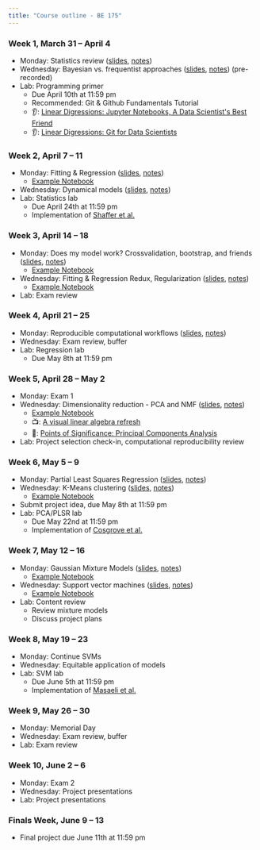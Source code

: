 ```yaml
---
title: "Course outline - BE 175"
---
```


### Week 1, March 31 – April 4

- Monday: Statistics review ([slides](../lectures/lecture1.html), [notes](../notes/lecture1.html))
- Wednesday: Bayesian vs. frequentist approaches ([slides](../lectures/bayesian.html), [notes](../notes/bayesian.html)) (pre-recorded)
- Lab: Programming primer
  - Due April 10th at 11:59 pm
  - Recommended: Git & Github Fundamentals Tutorial
  - 👂: [Linear Digressions: Jupyter Notebooks, A Data Scientist's Best Friend](https://lineardigressions.com/episodes/2017/8/20/jupyter-notebooks-a-data-scientists-best-friend)
  - 👂: [Linear Digressions: Git for Data Scientists](https://lineardigressions.com/episodes/2018/6/3/git-for-data-scientists)

### Week 2, April 7 – 11

- Monday: Fitting & Regression ([slides](../lectures/regression.html), [notes](../notes/regression.html))
  - [Example Notebook](../examples/OLS-Example.ipynb)
- Wednesday: Dynamical models ([slides](../lectures/dynamics.html), [notes](../notes/dynamics.html))
- Lab: Statistics lab
  - Due April 24th at 11:59 pm
  - Implementation of [Shaffer et al.](https://www.nature.com/nature/journal/v546/n7658/abs/nature22794.html)

### Week 3, April 14 – 18

- Monday: Does my model work? Crossvalidation, bootstrap, and friends ([slides](../lectures/model-validation.html), [notes](../notes/model-validation.html))
  - [Example Notebook](../examples/CrossVal-Example.ipynb)
- Wednesday: Fitting & Regression Redux, Regularization ([slides](../lectures/regularization.html), [notes](../notes/regularization.html))
  - [Example Notebook](../examples/Regularization-Example.ipynb)
- Lab: Exam review

### Week 4, April 21 – 25

- Monday: Reproducible computational workflows ([slides](../lectures/reproducibility.html), [notes](../notes/reproducibility.html))
- Wednesday: Exam review, buffer
- Lab: Regression lab
  - Due May 8th at 11:59 pm

### Week 5, April 28 – May 2

- Monday: Exam 1
- Wednesday: Dimensionality reduction - PCA and NMF ([slides](../lectures/dimensionality-reduction.html), [notes](../notes/dimensionality-reduction.html))
  - [Example Notebook](../examples/PCA-NNMF.ipynb)
  - 📺: [A visual linear algebra refresh](https://www.youtube.com/playlist?list=PLZHQObOWTQDPD3MizzM2xVFitgF8hE_ab)
  - 📖: [Points of Significance: Principal Components Analysis](https://www.nature.com/articles/nmeth.4346)
- Lab: Project selection check-in, computational reproducibility review

### Week 6, May 5 – 9

- Monday: Partial Least Squares Regression ([slides](../lectures/plsr.html), [notes](../notes/plsr.html))
- Wednesday: K-Means clustering ([slides](../lectures/clustering.html), [notes](../notes/clustering.html))
  - [Example Notebook](../examples/K-Means.ipynb)
- Submit project idea, due May 8th at 11:59 pm
- Lab: PCA/PLSR lab
  - Due May 22nd at 11:59 pm
  - Implementation of [Cosgrove et al.](https://pubs.rsc.org/en/Content/ArticleLanding/2010/MB/b926287c)

### Week 7, May 12 – 16

- Monday: Gaussian Mixture Models ([slides](../lectures/gmms.html), [notes](../notes/gmms.html))
  - [Example Notebook](../examples/Gaussian-Mixtures.ipynb)
- Wednesday: Support vector machines ([slides](../lectures/svms.html), [notes](../notes/svms.html))
  - [Example Notebook](../examples/SVMs-example.ipynb)
- Lab: Content review
  - Review mixture models
  - Discuss project plans

### Week 8, May 19 – 23

- Monday: Continue SVMs
- Wednesday: Equitable application of models
- Lab: SVM lab
  - Due June 5th at 11:59 pm
  - Implementation of [Masaeli et al.](https://www.nature.com/articles/srep37863)

### Week 9, May 26 – 30

- Monday: Memorial Day
- Wednesday: Exam review, buffer
- Lab: Exam review

### Week 10, June 2 – 6

- Monday: Exam 2
- Wednesday: Project presentations
- Lab: Project presentations

### Finals Week, June 9 – 13

- Final project due June 11th at 11:59 pm
